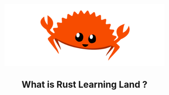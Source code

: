 <center><img src="./img/rustbanner.png" alt="rust logo" class="center"></center>
<center><h1> What is Rust Learning Land ?</h1></center>